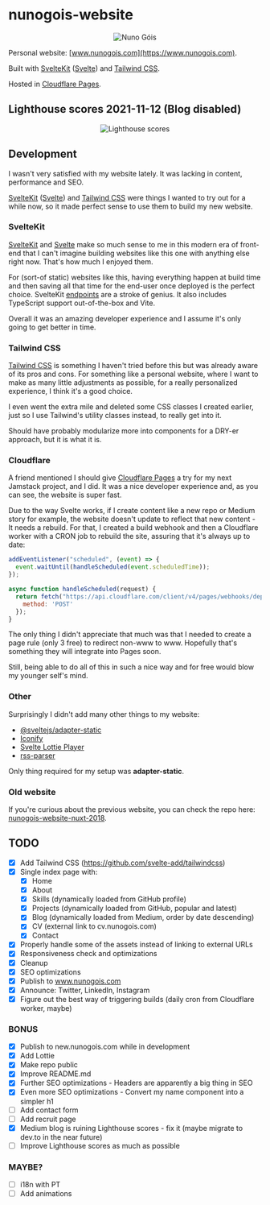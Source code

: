 # nunogois-website

<p align="center">
  <img src="https://github.com/nunogois/nunogois-website/blob/main/static/thumbnail.png?raw=true" alt="Nuno Góis"/>
</p>

Personal website: [www.nunogois.com](https://www.nunogois.com).

Built with [SvelteKit](https://kit.svelte.dev//) ([Svelte](https://svelte.dev/)) and [Tailwind CSS](https://tailwindcss.com/).

Hosted in [Cloudflare Pages](https://pages.cloudflare.com/).

## Lighthouse scores 2021-11-12 (Blog disabled)

<p align="center">
  <img src="https://github.com/nunogois/nunogois-website/blob/main/lighthouse.png?raw=true" alt="Lighthouse scores"/>
</p>

## Development

I wasn't very satisfied with my website lately. It was lacking in content, performance and SEO.

[SvelteKit](https://kit.svelte.dev//) ([Svelte](https://svelte.dev/)) and [Tailwind CSS](https://tailwindcss.com/) were things I wanted to try out for a while now, so it made perfect sense to use them to build my new website.

### SvelteKit

[SvelteKit](https://kit.svelte.dev//) and [Svelte](https://svelte.dev/) make so much sense to me in this modern era of front-end that I can't imagine building websites like this one with anything else right now. That's how much I enjoyed them.

For (sort-of static) websites like this, having everything happen at build time and then saving all that time for the end-user once deployed is the perfect choice. SvelteKit [endpoints](https://kit.svelte.dev/docs#routing-endpoints) are a stroke of genius. It also includes TypeScript support out-of-the-box and Vite.

Overall it was an amazing developer experience and I assume it's only going to get better in time.

### Tailwind CSS

[Tailwind CSS](https://tailwindcss.com/) is something I haven't tried before this but was already aware of its pros and cons. For something like a personal website, where I want to make as many little adjustments as possible, for a really personalized experience, I think it's a good choice.

I even went the extra mile and deleted some CSS classes I created earlier, just so I use Tailwind's utility classes instead, to really get into it.

Should have probably modularize more into components for a DRY-er approach, but it is what it is.

### Cloudflare

A friend mentioned I should give [Cloudflare Pages](https://pages.cloudflare.com/) a try for my next Jamstack project, and I did. It was a nice developer experience and, as you can see, the website is super fast.

Due to the way Svelte works, if I create content like a new repo or Medium story for example, the website doesn't update to reflect that new content - It needs a rebuild. For that, I created a build webhook and then a Cloudflare worker with a CRON job to rebuild the site, assuring that it's always up to date:

```JavaScript
addEventListener("scheduled", (event) => {
  event.waitUntil(handleScheduled(event.scheduledTime));
});

async function handleScheduled(request) {
  return fetch("https://api.cloudflare.com/client/v4/pages/webhooks/deploy_hooks/MY_WEBHOOK", {
    method: 'POST'
  });
}
```

The only thing I didn't appreciate that much was that I needed to create a page rule (only 3 free) to redirect non-www to www. Hopefully that's something they will integrate into Pages soon.

Still, being able to do all of this in such a nice way and for free would blow my younger self's mind.

### Other

Surprisingly I didn't add many other things to my website:

- [@sveltejs/adapter-static](https://developers.cloudflare.com/pages/framework-guides/deploy-a-svelte-site#sveltekit-configuration)
- [Iconify](https://docs.iconify.design/icon-components/svelte/)
- [Svelte Lottie Player](https://github.com/LottieFiles/svelte-lottie-player)
- [rss-parser](https://github.com/rbren/rss-parser)

Only thing required for my setup was **adapter-static**.

### Old website

If you're curious about the previous website, you can check the repo here: [nunogois-website-nuxt-2018](https://github.com/nunogois/nunogois-website-nuxt-2018).

## TODO

- [x] Add Tailwind CSS (https://github.com/svelte-add/tailwindcss)
- [x] Single index page with:
  - [x] Home
  - [x] About
  - [x] Skills (dynamically loaded from GitHub profile)
  - [x] Projects (dynamically loaded from GitHub, popular and latest)
  - [x] Blog (dynamically loaded from Medium, order by date descending)
  - [x] CV (external link to cv.nunogois.com)
  - [x] Contact
- [x] Properly handle some of the assets instead of linking to external URLs
- [x] Responsiveness check and optimizations
- [x] Cleanup
- [x] SEO optimizations
- [x] Publish to www.nunogois.com
- [x] Announce: Twitter, LinkedIn, Instagram
- [x] Figure out the best way of triggering builds (daily cron from Cloudflare worker, maybe)

### BONUS

- [x] Publish to new.nunogois.com while in development
- [x] Add Lottie
- [x] Make repo public
- [x] Improve README.md
- [x] Further SEO optimizations - Headers are apparently a big thing in SEO
- [x] Even more SEO optimizations - Convert my name component into a simpler h1
- [ ] Add contact form
- [ ] Add recruit page
- [x] Medium blog is ruining Lighthouse scores - fix it (maybe migrate to dev.to in the near future)
- [ ] Improve Lighthouse scores as much as possible

### MAYBE?

- [ ] i18n with PT
- [ ] Add animations
